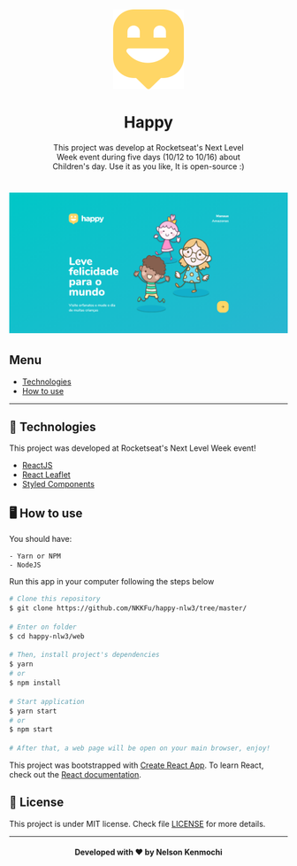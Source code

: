 <h3 align="center">
    <img alt="Happy" title="Happy" width="128px" src="./.github/logo.svg">
</h3>
<h1 align="center">
    Happy
</h1>
<p align="center" style="width: 70%; margin: 20px auto;">
    This project was develop at Rocketseat's Next Level Week event during five days (10/12 to 10/16) about Children's day. Use it as you like, It is open-source :)
</p>

<h1 align="center">
    <img src="./.github/printscreen.png" />
</h1>

## Menu
- [Technologies](#-tecnhnologies)
- [How to use](#-how-to-use)

---

## 🚀 Technologies

This project was developed at Rocketseat's Next Level Week event!

- [ReactJS]()
- [React Leaflet]()
- [Styled Components]()

## 🖥 How to use

You should have:

```
- Yarn or NPM
- NodeJS
```

Run this app in your computer following the steps below

```bash
# Clone this repository
$ git clone https://github.com/NKKFu/happy-nlw3/tree/master/

# Enter on folder
$ cd happy-nlw3/web

# Then, install project's dependencies
$ yarn
# or 
$ npm install

# Start application
$ yarn start 
# or
$ npm start

# After that, a web page will be open on your main browser, enjoy!
```

This project was bootstrapped with [Create React App](https://github.com/facebook/create-react-app).
To learn React, check out the [React documentation](https://reactjs.org/).

## 📃 License

This project is under MIT license. Check file [LICENSE](LICENSE) for more details.

---

<h4 align="center">
    Developed with ❤️ by <b>Nelson Kenmochi</b>
</h4>